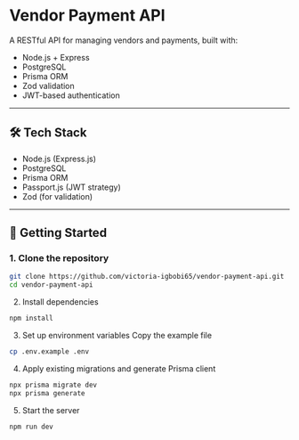 # Vendor Payment API

A RESTful API for managing vendors and payments, built with:

- Node.js + Express
- PostgreSQL
- Prisma ORM
- Zod validation
- JWT-based authentication

---

## 🛠 Tech Stack

- Node.js (Express.js)
- PostgreSQL
- Prisma ORM
- Passport.js (JWT strategy)
- Zod (for validation)

---

## 🚀 Getting Started

### 1. Clone the repository

```bash
git clone https://github.com/victoria-igbobi65/vendor-payment-api.git
cd vendor-payment-api
```

2. Install dependencies

```bash
npm install
```

3. Set up environment variables
   Copy the example file

```bash
cp .env.example .env
```

4. Apply existing migrations and generate Prisma client

```bash
npx prisma migrate dev
npx prisma generate
```

5. Start the server

```bash
npm run dev
```
